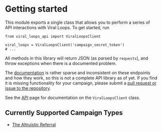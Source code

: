# Getting started

This module exports a single class that allows you to perform a series of API
interactions with Viral Loops. To get started, run

    from viral_loops_api import ViralLoopsClient

    viral_loops = ViralLoopsClient('campaign_secret_token')
    # ...

All methods in this library will return JSON (as parsed by `requests`),
and throw exceptions when there is a documented problem.

The [documentation](https://intercom.help/viral-loops) is rather sparse and
inconsistent on these endpoints and how they work, so this is not a complete
API library as of yet. If you find it is missing functionality for your
campaign, please submit a
[pull request or issue to the repository](https://github.com/bequest/viral-loops-api).

See the [API](API/index.md) page for documentation on the `ViralLoopsClient` class.

## Currently Supported Campaign Types

  * [The Altruistic Referral](https://intercom.help/viral-loops/the-altruistic-referral-template/the-altruistic-referral-your-web-app)
